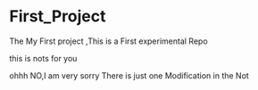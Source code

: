 # First_Project
The My First project ,This is a First experimental Repo

this is nots for you

ohhh NO,I am very sorry
There is just one Modification in the Not
